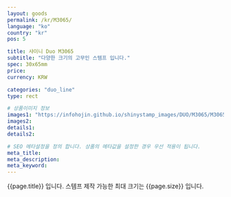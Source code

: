 ```yaml
---
layout: goods
permalink: /kr/M3065/
language: "ko"
country: "kr"
pos: 5

title: 샤이니 Duo M3065
subtitle: "다양한 크기의 고무인 스템프 입니다."
spec: 30x65mm
price:
currency: KRW

categories: "duo_line"
type: rect

# 상품이미지 정보
images1: "https://infohojin.github.io/shinystamp_images/DUO/M3065/M3065_1.jpg"
images2:
details1:
details2:    

# SEO 메타설정을 정의 합니다. 상품의 메타값을 설정한 경우 우선 적용이 됩니다.
meta_title: 
meta_description:
meta_keyword:
---
```


{{page.title}} 입니다. 스템프 제작 가능한 최대 크기는 {{page.size}} 입니다.
